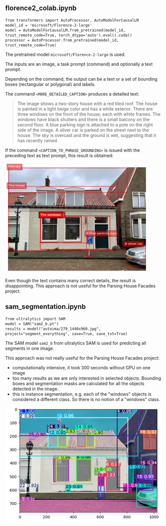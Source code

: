 ## florence2_colab.ipynb

```
from transformers import AutoProcessor, AutoModelForCausalLM
model_id = 'microsoft/Florence-2-large'
model = AutoModelForCausalLM.from_pretrained(model_id, trust_remote_code=True, torch_dtype='auto').eval().cuda()
processor = AutoProcessor.from_pretrained(model_id, trust_remote_code=True)
```

The pretrained model `microsoft/Florence-2-large` is used.

The inputs are an image, a task prompt (command) and optionally a text prompt. 

Depending on the command, the output can be a text or a set of bounding boxes (rectangular or polygonal) and labels.

The command `<MORE_DETAILED_CAPTION>` produces a detailed text:

  > The image shows a two-story house with a red tiled roof. The house is painted in a light beige color and has a white exterior. There are three windows on the front of the house, each with white frames. The windows have black shutters and there is a small balcony on the second floor. A blue parking sign is attached to a pole on the right side of the image. A silver car is parked on the street next to the house. The sky is overcast and the ground is wet, suggesting that it has recently rained.

If the command `<CAPTION_TO_PHRASE_GROUNDING>` is issued with the preceding text as text prompt, this result is obtained:

![result of Florence-2](../assets/florence_2.JPG "result of Florence-2")

Even though the text contains many correct details, the result is disappointing. This approach is not useful for the Parsing House Facades project.

## sam_segmentation.ipynb

```
from ultralytics import SAM
model = SAM("sam2_b.pt")
results = model("autoima/279_1440x960.jpg", project="segment_everything", save=True, save_txt=True)
```

The SAM model `sam2_b` from ultralytics SAM is used for predicting all segments in one image.

This approach was not really useful for the Parsing House Facades project:
- computationally intensive, it took 300 seconds without GPU on one image
- too many results as we are only interested in selected objects. Bounding boxes and segmentation masks are calculated for all the objects detected in the image.
- this is instance segmentation, e.g. each of the "windows" objects is considered a different class. So there is no notion of a "windows" class.

![result of SAM segment everything](../assets/sam_segment_everything.JPG "result of SAM segment everything")
